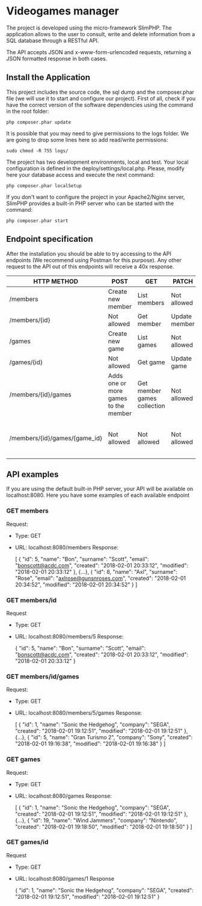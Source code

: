# Videogames manager

The project is developed using the micro-framework SlimPHP. The application allows to the user to consult, write and delete information from a SQL database through a RESTful API.

The API accepts JSON and x-www-form-urlencoded requests, returning a JSON formatted response in both cases.  

## Install the Application
This project includes the source code, the sql dump and the composer.phar file (we will use it to start and configure our project). First of all, check if you have the correct version of the software dependencies using the command in the root folder:
```
php composer.phar update
```
It is possible that you may need to give permissions to the logs folder. We are going to drop some lines here so add read/write permissions:
```
sudo chmod -R 755 logs/
```
The project has two development environments, local and test. Your local configuration is defined in the deploy/settings/local.php. Please, modify here your database access and execute the next command:
```
php composer.phar localSetup
```
If you don't want to configure the project in your Apache2/Nginx server, SlimPHP provides a built-in PHP server who can be started with the command:
```
php composer.phar start
```

## Endpoint specification
After the installation you should be able to try accessing to the API endpoints (We recommend using Postman for this purpose). Any other request to the API out of this endpoints will receive a 40x response.

| HTTP METHOD   | POST              | GET          | PATCH         | PUT         | DELETE          |
| ------------- | ----------------- | ------------ | ------------- | ----------- | --------------- |
| /members      | Create new member | List members | Not allowed   | Not allowed | Not allowed     |
| /members/{id} | Not allowed       | Get member   | Update member | Not allowed | Delete a member |
| /games        | Create new game   | List games   | Not allowed   | Not allowed | Not allowed     |
| /games/{id}   | Not allowed       | Get game     | Update game   | Not allowed | Delete a game   |
| /members/{id}/games | Adds one or more games to the member | Get member games collection   | Not allowed | Not allowed | Not allowed |
| /members/{id}/games/{game_id} | Not allowed | Not allowed | Not allowed | Not allowed | Deletes a game from the member collection |

## API examples

If you are using the default built-in PHP server, your API will be available on localhost:8080. Here you have some examples of each available endpoint

### GET members
Request:
- Type: GET
- URL: localhost:8080/members
Response:

    [
        {
            "id": 5,
            "name": "Bon",
            "surname": "Scott",
            "email": "bonscott@acdc.com",
            "created": "2018-02-01 20:33:12",
            "modified": "2018-02-01 20:33:12"
        },
        {...},
        {
            "id": 8,
            "name": "Axl",
            "surname": "Rose",
            "email": "axlrose@gunsnroses.com",
            "created": "2018-02-01 20:34:52",
            "modified": "2018-02-01 20:34:52"
        }
    ]

### GET members/id
Request
- Type: GET
- URL: localhost:8080/members/5
Response:

    {
        "id": 5,
        "name": "Bon",
        "surname": "Scott",
        "email": "bonscott@acdc.com",
        "created": "2018-02-01 20:33:12",
        "modified": "2018-02-01 20:33:12"
    }

### GET members/id/games
Request:
- Type: GET
- URL: localhost:8080/members/5/games
Response:

    [
        {
            "id": 1,
            "name": "Sonic the Hedgehog",
            "company": "SEGA",
            "created": "2018-02-01 19:12:51",
            "modified": "2018-02-01 19:12:51"
        },
        {...},
        {
            "id": 5,
            "name": "Gran Turismo 2",
            "company": "Sony",
            "created": "2018-02-01 19:16:38",
            "modified": "2018-02-01 19:16:38"
        }
    ]

### GET games
Request:
- Type: GET
- URL: localhost:8080/games
Response:

    [
        {
            "id": 1,
            "name": "Sonic the Hedgehog",
            "company": "SEGA",
            "created": "2018-02-01 19:12:51",
            "modified": "2018-02-01 19:12:51"
        },
        {...},
        {
            "id": 19,
            "name": "Wind Jammers",
            "company": "Nintendo",
            "created": "2018-02-01 19:18:50",
            "modified": "2018-02-01 19:18:50"
        }
    ]

### GET games/id
Request
- Type: GET
- URL: localhost:8080/games/1
Response

    {
        "id": 1,
        "name": "Sonic the Hedgehog",
        "company": "SEGA",
        "created": "2018-02-01 19:12:51",
                "modified": "2018-02-01 19:12:51"
    }


